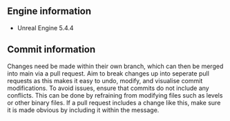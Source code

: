 ## Engine information

- Unreal Engine 5.4.4

## Commit information

Changes need be made within their own branch, which can then be merged into main via a pull request. Aim to break changes up into seperate pull requests as this makes it easy to undo, modify, and visualise commit modifications. To avoid issues, ensure that commits do not include any conflicts. This can be done by refraining from modifying files such as levels or other binary files. If a pull request includes a change like this, make sure it is made obvious by including it within the message.
